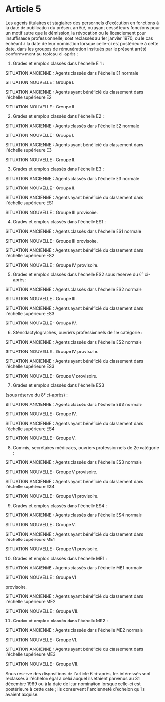 # Article 5

Les agents titulaires et stagiaires des personnels d'exécution en fonctions à la date de publication du présent arrêté, ou ayant cessé leurs fonctions pour un motif autre que la démission, la révocation ou le licenciement pour insuffisance professionnelle, sont reclassés au 1er janvier 1970, ou le cas échéant à la date de leur nomination lorsque celle-ci est postérieure à cette date, dans les groupes de rémunération institués par le présent arrêté conformément au tableau ci-après :

1) Grades et emplois classés dans l'échelle E 1 :

SITUATION ANCIENNE : Agents classés dans l'échelle E1 normale

SITUATION NOUVELLE : Groupe I.

SITUATION ANCIENNE : Agents ayant bénéficié du classement dans l'échelle supérieure E2

SITUATION NOUVELLE : Groupe II.

2) Grades et emplois classés dans l'échelle E2 :

SITUATION ANCIENNE : Agents classés dans l'échelle E2 normale

SITUATION NOUVELLE : Groupe I.

SITUATION ANCIENNE : Agents ayant bénéficié du classement dans l'échelle supérieure E3

SITUATION NOUVELLE : Groupe II.

3) Grades et emplois classés dans l'échelle E3 :

SITUATION ANCIENNE : Agents classés dans l'échelle E3 normale

SITUATION NOUVELLE : Groupe II.

SITUATION ANCIENNE : Agents ayant bénéficié du classement dans l'échelle supérieure ES1

SITUATION NOUVELLE : Groupe III provisoire.

4) Grades et emplois classés dans l'échelle ES1 :

SITUATION ANCIENNE : Agents classés dans l'échelle ES1 normale

SITUATION NOUVELLE : Groupe III provisoire.

SITUATION ANCIENNE : Agents ayant bénéficié du classement dans l'échelle supérieure ES2

SITUATION NOUVELLE : Groupe IV provisoire.

5) Grades et emplois classés dans l'échelle ES2 sous réserve du 6° ci-après :

SITUATION ANCIENNE : Agents classés dans l'échelle ES2 normale

SITUATION NOUVELLE : Groupe III.

SITUATION ANCIENNE : Agents ayant bénéficié du classement dans l'échelle supérieure ES3

SITUATION NOUVELLE : Groupe IV.

6) Sténodactylographes, ouvriers professionnels de 1re catégorie :

SITUATION ANCIENNE : Agents classés dans l'échelle ES2 normale

SITUATION NOUVELLE : Groupe IV provisoire.

SITUATION ANCIENNE : Agents ayant bénéficié du classement dans l'échelle supérieure ES3

SITUATION NOUVELLE : Groupe V provisoire.

7) Grades et emplois classés dans l'échelle ES3

(sous réserve du 8° ci-après) :

SITUATION ANCIENNE : Agents classés dans l'échelle ES3 normale

SITUATION NOUVELLE : Groupe IV.

SITUATION ANCIENNE : Agents ayant bénéficié du classement dans l'échelle supérieure ES4

SITUATION NOUVELLE : Groupe V.

8) Commis, secrétaires médicales, ouvriers professionnels de 2e catégorie :

SITUATION ANCIENNE : Agents classés dans l'échelle ES3 normale

SITUATION NOUVELLE : Groupe V provisoire.

SITUATION ANCIENNE : Agents ayant bénéficié du classement dans l'échelle supérieure ES4

SITUATION NOUVELLE : Groupe VI provisoire.

9) Grades et emplois classés dans l'échelle ES4 :

SITUATION ANCIENNE : Agents classés dans l'échelle ES4 normale

SITUATION NOUVELLE : Groupe V.

SITUATION ANCIENNE : Agents ayant bénéficié du classement dans l'échelle supérieure ME1

SITUATION NOUVELLE : Groupe VI provisoire.

10) Grades et emplois classés dans l'échelle ME1 :

SITUATION ANCIENNE : Agents classés dans l'échelle ME1 normale

SITUATION NOUVELLE : Groupe VI

provisoire.

SITUATION ANCIENNE : Agents ayant bénéficié du classement dans l'échelle supérieure ME2

SITUATION NOUVELLE : Groupe VII.

11) Grades et emplois classés dans l'échelle ME2 :

SITUATION ANCIENNE : Agents classés dans l'échelle ME2 normale

SITUATION NOUVELLE : Groupe VI.

SITUATION ANCIENNE : Agents ayant bénéficié du classement dans l'échelle supérieure ME3

SITUATION NOUVELLE : Groupe VII.

Sous réserve des dispositions de l'article 6 ci-après, les intéressés sont reclassés à l'échelon égal à celui auquel ils étaient parvenus au 31 décembre 1969 ou à la date de leur nomination lorsque celle-ci est postérieure à cette date ; ils conservent l'ancienneté d'échelon qu'ils avaient acquise.
